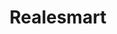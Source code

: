 ---
title: "Realesmart"
description: "Realesmart description"
slug: "https://www.addressfinder.co.nz"
primaryImage: './primary-image.png'
---
